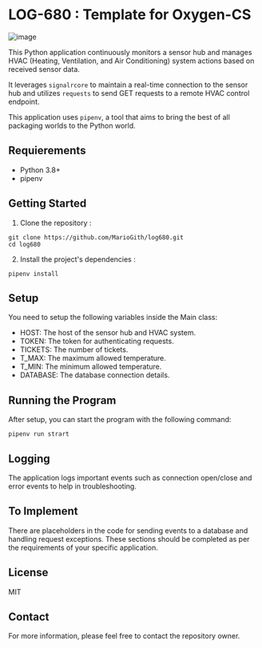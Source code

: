 # LOG-680 : Template for Oxygen-CS

![image](./doc/wheel.png)

This Python application continuously monitors a sensor hub and manages HVAC (Heating, Ventilation, and Air Conditioning) system actions based on received sensor data.

It leverages `signalrcore` to maintain a real-time connection to the sensor hub and utilizes `requests` to send GET requests to a remote HVAC control endpoint.

This application uses `pipenv`, a tool that aims to bring the best of all packaging worlds to the Python world.

## Requierements

- Python 3.8+
- pipenv

## Getting Started

1. Clone the repository :

```
git clone https://github.com/MarioGith/log680.git
cd log680
```

2. Install the project's dependencies :

```
pipenv install
```

## Setup

You need to setup the following variables inside the Main class:

- HOST: The host of the sensor hub and HVAC system.
- TOKEN: The token for authenticating requests.
- TICKETS: The number of tickets.
- T_MAX: The maximum allowed temperature.
- T_MIN: The minimum allowed temperature.
- DATABASE: The database connection details.

## Running the Program

After setup, you can start the program with the following command:

```
pipenv run strart
```

## Logging

The application logs important events such as connection open/close and error events to help in troubleshooting.

## To Implement

There are placeholders in the code for sending events to a database and handling request exceptions. These sections should be completed as per the requirements of your specific application.

## License

MIT

## Contact

For more information, please feel free to contact the repository owner.
